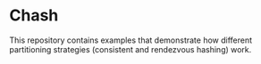 # Chash

This repository contains examples that demonstrate how different partitioning strategies (consistent and rendezvous hashing) work.
